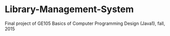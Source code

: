# Library-Management-System
Final project of GE105 Basics of Computer Programming Design (Java1), fall, 2015
